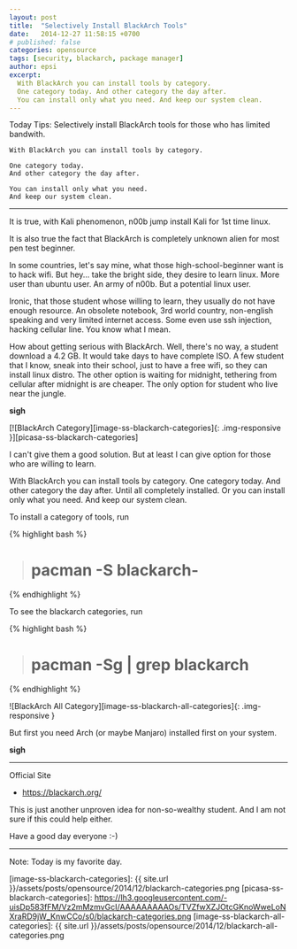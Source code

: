 ```yaml
---
layout: post
title:  "Selectively Install BlackArch Tools"
date:   2014-12-27 11:58:15 +0700
# published: false
categories: opensource
tags: [security, blackarch, package manager]
author: epsi
excerpt:
  With BlackArch you can install tools by category.
  One category today. And other category the day after.
  You can install only what you need. And keep our system clean.
---
```


Today Tips: Selectively install BlackArch tools for those who has limited bandwith.

	With BlackArch you can install tools by category.

	One category today.
	And other category the day after.

	You can install only what you need.
	And keep our system clean.

-- -- --

It is true, with Kali phenomenon, n00b jump install Kali for 1st time linux.

It is also true the fact that BlackArch is completely unknown alien for most pen test beginner.

In some countries, let's say mine, what those high-school-beginner want is to hack wifi.  But hey... take the bright side, they desire to learn linux. More user than ubuntu user. An army of n00b. But a potential linux user.

Ironic, that those student whose willing to learn, they usually do not have enough resource. An obsolete notebook, 3rd world country, non-english speaking and very limited internet access. Some even use ssh injection, hacking cellular line. You know what I mean.

How about getting serious with BlackArch. Well, there's no way, a student download a 4.2 GB. It would take days to have complete ISO. A few student that I know, sneak into their school, just to have a free wifi, so they can install linux distro. The other option is waiting for midnight, tethering from cellular after midnight is are cheaper. The only option for student who live near the jungle.

**sigh**

[![BlackArch Category][image-ss-blackarch-categories]{: .img-responsive }][picasa-ss-blackarch-categories]

I can't give them a good solution. But at least I can give option for those who are willing to learn.

With BlackArch you can install tools by category. One category today. And other category the day after. Until all completely installed. Or you can install only what you need. And keep our system clean.

To install a category of tools, run

{% highlight bash %}
># pacman -S blackarch-<category>
{% endhighlight %}

To see the blackarch categories, run

{% highlight bash %}
># pacman -Sg | grep blackarch
{% endhighlight %}

![BlackArch All Category][image-ss-blackarch-all-categories]{: .img-responsive }

But first you need Arch (or maybe Manjaro) installed first on your system.

**sigh**

-- -- --

Official Site

* <https://blackarch.org/>

This is just another unproven idea for non-so-wealthy student.
And I am not sure if this could help either.

Have a good day everyone :-)

-- -- --

Note: Today is my favorite day.




[image-ss-blackarch-categories]: {{ site.url }}/assets/posts/opensource/2014/12/blackarch-categories.png
[picasa-ss-blackarch-categories]: https://lh3.googleusercontent.com/-uisDp583fFM/Vz2mMzmvGcI/AAAAAAAAAOs/TVZfwXZJOtcGKnoWweLoNXraRD9jW_KnwCCo/s0/blackarch-categories.png
[image-ss-blackarch-all-categories]: {{ site.url }}/assets/posts/opensource/2014/12/blackarch-all-categories.png

